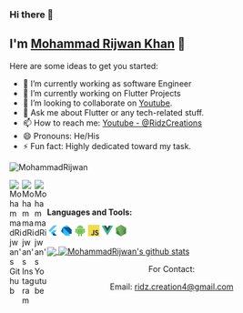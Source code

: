 ### Hi there 👋
## I'm [Mohammad Rijwan Khan](https://ridzcreations.github.io/) 👋

Here are some ideas to get you started:

- 🌱 I’m currently working as software Engineer
- 🔭 I’m currently working on Flutter Projects
- 👯 I’m looking to collaborate on [Youtube](https://www.youtube.com/channel/UCoXamjItgSKtu1j61EB04cg).
- 💬 Ask me about Flutter or any tech-related stuff.
- 📫 How to reach me: [Youtube - @RidzCreations](https://www.youtube.com/channel/UCoXamjItgSKtu1j61EB04cg)
- 😄 Pronouns: He/His
- ⚡ Fun fact: Highly dedicated toward my task.



<p align="left"> <img src="https://komarev.com/ghpvc/?username=MohammadRijwan&label=Views&color=blue&style=plastic" alt="MohammadRijwan" /> </p>

<a href="https://github.com/MohammadRijwan">
  <img align="left" alt="MohammadRijwan's Github" width="22px" src="https://cdn.jsdelivr.net/npm/simple-icons@v3/icons/github.svg" />
</a>

<a href="https://www.instagram.com/ridz.creations/">
  <img align="left" alt="MohammadRijwan's Instagram" width="22px" src="https://cdn.jsdelivr.net/npm/simple-icons@v3/icons/instagram.svg" />
</a>
<a href="https://www.youtube.com/channel/UCoXamjItgSKtu1j61EB04cg">
  <img align="left" alt="MohammadRijwan's Youtube" width="22px" src="https://cdn.jsdelivr.net/npm/simple-icons@v3/icons/youtube.svg" />
</a>

<br/>
<br/>


**Languages and Tools:**  

<code><img height="20" src="https://raw.githubusercontent.com/github/explore/80688e429a7d4ef2fca1e82350fe8e3517d3494d/topics/flutter/flutter.png"></code>
<code><img height="20" src="https://raw.githubusercontent.com/github/explore/80688e429a7d4ef2fca1e82350fe8e3517d3494d/topics/dart/dart.png"></code>
<code><img height="20" src="https://raw.githubusercontent.com/github/explore/80688e429a7d4ef2fca1e82350fe8e3517d3494d/topics/android/android.png"></code>
<code><img height="20" src="https://raw.githubusercontent.com/github/explore/80688e429a7d4ef2fca1e82350fe8e3517d3494d/topics/javascript/javascript.png"></code>
<code><img height="20" src="https://raw.githubusercontent.com/github/explore/80688e429a7d4ef2fca1e82350fe8e3517d3494d/topics/vue/vue.png"></code>
<code><img height="20" src="https://raw.githubusercontent.com/github/explore/80688e429a7d4ef2fca1e82350fe8e3517d3494d/topics/nodejs/nodejs.png"></code>    

<a href="https://github.com/MohammadRijwan">
  <img align="center" src="https://github-readme-stats.vercel.app/api/top-langs/?username=MohammadRijwan&theme=light&hide_langs_below=1" />

<a href="https://github.com/MohammadRijwan">
 <img align="center" src="https://github-readme-stats.vercel.app/api?username=MohammadRijwan&show_icons=true&theme=light&line_height=27" alt="MohammadRijwan's github stats"/>
</a>

<div align="center">

For Contact: 
  
  Email: ridz.creation4@gmail.com

</div>


